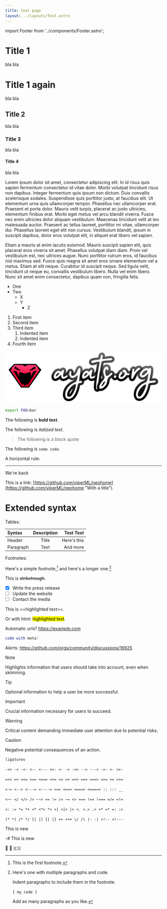 ```yaml
---
title: test page
layout: ../layouts/Test.astro
---
```


import Footer from '../components/Footer.astro';

# Title 1
bla bla

# Title 1 again
bla bla

## Title 2
bla bla

### Title 3
bla bla

#### Title 4
bla bla


Lorem ipsum dolor sit amet, consectetur adipiscing elit. In id risus quis sapien fermentum consectetur id vitae dolor. Morbi volutpat tincidunt risus non dapibus. Integer fermentum quis ipsum non dictum. Duis convallis scelerisque sodales. Suspendisse quis porttitor justo, at faucibus elit. Ut elementum urna quis ullamcorper tempor. Phasellus nec ullamcorper erat. Praesent et porta dolor. Mauris velit turpis, placerat ac justo ultricies, elementum finibus erat. Morbi eget metus vel arcu blandit viverra. Fusce nec enim ultricies dolor aliquam vestibulum. Maecenas tincidunt velit at leo malesuada auctor. Praesent ac tellus laoreet, porttitor mi vitae, ullamcorper dui. Phasellus laoreet eget elit non cursus. Vestibulum blandit, ipsum in suscipit dapibus, dolor eros volutpat elit, in aliquet erat libero vel sapien.

Etiam a mauris at enim iaculis euismod. Mauris suscipit sapien elit, quis placerat eros viverra sit amet. Phasellus volutpat diam diam. Proin vel vestibulum est, nec ultrices augue. Nunc porttitor rutrum eros, id faucibus nisl maximus sed. Fusce quis magna sit amet eros ornare elementum vel a metus. Etiam at elit neque. Curabitur id suscipit neque. Sed ligula velit, tincidunt ut neque eu, convallis vestibulum libero. Nulla vel enim libero. Nunc sit amet enim consectetur, dapibus quam non, fringilla felis.


- One
- Two
    - X
    - Y
        - Z

1. First item
2. Second item
3. Third item
    1. Indented item
    2. Indented item
4. Fourth item

![logo](../img/avatar-text.svg)

```bash
export FOO=bar
```

The following is **bold text**.

The following is *italized text*.

> The following is a block quote

The following is `some code`.

A horizontal rule:

---

We're back

This is a link: [https://github.com/viperML/neohome](https://github.com/viperML/neohome "With a title").


# Extended syntax

Tables:

| Syntax      | Description | Test Text     |
| :---        |    :----:   |          ---: |
| Header      | Title       | Here's this   |
| Paragraph   | Text        | And more      |

Footnotes:

Here's a simple footnote,[^1] and here's a longer one.[^bignote]

[^1]: This is the first footnote.

[^bignote]: Here's one with multiple paragraphs and code.

    Indent paragraphs to include them in the footnote.

    `{ my code }`

    Add as many paragraphs as you like.


This is ~~striketrough~~.

- [x] Write the press release
- [ ] Update the website
- [ ] Contact the media

This is ==highlighted text==.

Or with html: <mark>highlighted text</mark>.

Automatic urls? https://example.com

```nim foo: "bar", x: "y"
code with meta?
```

Alerts: https://github.com/orgs/community/discussions/16925

> [!NOTE]
> Highlights information that users should take into account, even when skimming.

> [!TIP]
> Optional information to help a user be more successful.

> [!IMPORTANT]
> Crucial information necessary for users to succeed.

> [!WARNING]
> Critical content demanding immediate user attention due to potential risks.

> [!CAUTION]
> Negative potential consequences of an action.

```
ligatures

-<< -< -<- <-- <--- <<- <- -> ->> --> ---> ->- >- >>-

=<< =< =<= <== <=== <<= <= => =>> ==> ===> =>= >= >>=

<-> <--> <---> <----> <=> <==> <===> <====> :: ::: __

<~~ </ </> /> ~~> == != /= ~= <> === !== !=== =/= =!=

<: := *= *+ <* <*> *> <| <|> |> <. <.> .> +* =* =: :>

(* *) /* */ [| |] {| |} ++ +++ \/ /\ |- -| <!-- <!---
```



This is new

-# This is new

🙂 🐒 🇪🇸
